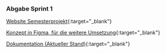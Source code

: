 ### Abgabe Sprint 1

[Website Semesterprojekt](index.html){:target="_blank"}

[Konzept in Figma, für die weitere Umsetzung](google.com){:target="_blank"}

[Dokumentation (Aktueller Stand)](../index.md){:target="_blank"}